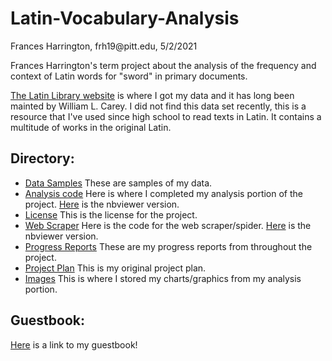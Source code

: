 # Latin-Vocabulary-Analysis
<p>Frances Harrington, frh19@pitt.edu, 5/2/2021</p>
<p>Frances Harrington's term project about the analysis of the frequency and context of Latin words for "sword" in primary documents.</p>

[The Latin Library website](https://www.thelatinlibrary.com/) is where I got my data and it has long been mainted by William L. Carey. I did not find this data set recently, this is a resource that I've used since high school to read texts in Latin. It contains a multitude of works in the original Latin.

## Directory:
   - [Data Samples](https://github.com/Data-Science-for-Linguists-2021/Latin-Vocabulary-Analysis/tree/main/data_samples) These are samples of my data.
   - [Analysis code](https://github.com/Data-Science-for-Linguists-2021/Latin-Vocabulary-Analysis/blob/main/AnalysisCode.ipynb) Here is where I completed my analysis portion of the project. [Here](https://nbviewer.jupyter.org/github/Data-Science-for-Linguists-2021/Latin-Vocabulary-Analysis/blob/main/AnalysisCode.ipynb) is the nbviewer version.
   - [License](https://github.com/Data-Science-for-Linguists-2021/Latin-Vocabulary-Analysis/blob/main/LICENSE.md) This is the license for the project.
   - [Web Scraper](https://github.com/Data-Science-for-Linguists-2021/Latin-Vocabulary-Analysis/blob/main/LatLibSpider.ipynb) Here is the code for the web scraper/spider. [Here](https://nbviewer.jupyter.org/github/Data-Science-for-Linguists-2021/Latin-Vocabulary-Analysis/blob/main/LatLibSpider.ipynb) is the nbviewer version.
   - [Progress Reports](https://github.com/Data-Science-for-Linguists-2021/Latin-Vocabulary-Analysis/blob/main/progress_report.md) These are my progress reports from throughout the project.
   - [Project Plan](https://github.com/Data-Science-for-Linguists-2021/Latin-Vocabulary-Analysis/blob/main/project_plan.md) This is my original project plan.
   - [Images](https://github.com/Data-Science-for-Linguists-2021/Latin-Vocabulary-Analysis/tree/main/Images) This is where I stored my charts/graphics from my analysis portion.

## Guestbook:
[Here](https://github.com/Data-Science-for-Linguists-2021/Class-Lounge/blob/main/guestbooks/guestbook_frances.md) is a link to my guestbook!
